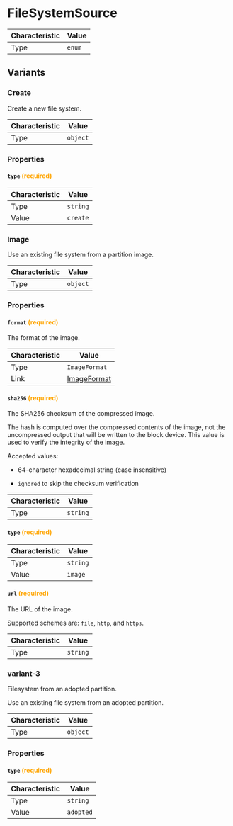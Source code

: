 <!-- THIS FILE IS AUTOMATICALLY GENERATED BY DOCBUILDER, DO NOT EDIT MANUALLY! -->

# FileSystemSource

| Characteristic | Value  |
| -------------- | ------ |
| Type           | `enum` |

## Variants

### Create

Create a new file system.

| Characteristic | Value    |
| -------------- | -------- |
| Type           | `object` |

### Properties

#### `type` **<span style="color:orange;">(required)</span>**

| Characteristic | Value    |
| -------------- | -------- |
| Type           | `string` |
| Value          | `create` |

### Image

Use an existing file system from a partition image.

| Characteristic | Value    |
| -------------- | -------- |
| Type           | `object` |

### Properties

#### `format` **<span style="color:orange;">(required)</span>**

The format of the image.

| Characteristic | Value                           |
| -------------- | ------------------------------- |
| Type           | `ImageFormat`                   |
| Link           | [ImageFormat](./ImageFormat.md) |

#### `sha256` **<span style="color:orange;">(required)</span>**

The SHA256 checksum of the compressed image.

The hash is computed over the compressed contents of the image, not the uncompressed output that will be written to the block device. This value is used to verify the integrity of the image.

Accepted values:

- 64-character hexadecimal string (case insensitive)

- `ignored` to skip the checksum verification

| Characteristic | Value    |
| -------------- | -------- |
| Type           | `string` |

#### `type` **<span style="color:orange;">(required)</span>**

| Characteristic | Value    |
| -------------- | -------- |
| Type           | `string` |
| Value          | `image`  |

#### `url` **<span style="color:orange;">(required)</span>**

The URL of the image.

Supported schemes are: `file`, `http`, and `https`.

| Characteristic | Value    |
| -------------- | -------- |
| Type           | `string` |

### variant-3

Filesystem from an adopted partition.

Use an existing file system from an adopted partition.

| Characteristic | Value    |
| -------------- | -------- |
| Type           | `object` |

### Properties

#### `type` **<span style="color:orange;">(required)</span>**

| Characteristic | Value     |
| -------------- | --------- |
| Type           | `string`  |
| Value          | `adopted` |

